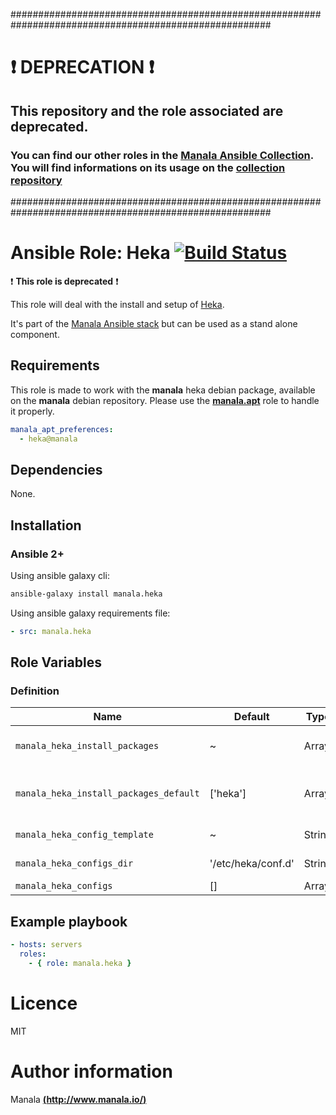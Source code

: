 #######################################################################################################

# :exclamation: DEPRECATION :exclamation:

## This repository and the role associated are deprecated.

### You can find our other roles in the [Manala Ansible Collection](https://galaxy.ansible.com/manala/roles). You will find informations on its usage on the [collection repository](https://github.com/manala/ansible-roles)

#######################################################################################################

# Ansible Role: Heka [![Build Status](https://travis-ci.org/manala/ansible-role-heka.svg?branch=master)](https://travis-ci.org/manala/ansible-role-heka)

:exclamation: **This role is deprecated** :exclamation:

This role will deal with the install and setup of [Heka](https://github.com/mozilla-services/heka).

It's part of the [Manala Ansible stack](http://www.manala.io) but can be used as a stand alone component.

## Requirements

This role is made to work with the __manala__ heka debian package, available on the __manala__ debian repository. Please use the [**manala.apt**](https://galaxy.ansible.com/manala/apt/) role to handle it properly.

```yaml
manala_apt_preferences:
  - heka@manala
```

## Dependencies

None.

## Installation

### Ansible 2+

Using ansible galaxy cli:

```bash
ansible-galaxy install manala.heka
```

Using ansible galaxy requirements file:

```yaml
- src: manala.heka
```

## Role Variables

### Definition

| Name                                   | Default            | Type   | Description                            |
| -------------------------------------- | ------------------ | ------ | -------------------------------------- |
| `manala_heka_install_packages`         | ~                  | Array  | Dependency packages to install         |
| `manala_heka_install_packages_default` | ['heka']           | Array  | Default dependency packages to install |
| `manala_heka_config_template`          | ~                  | String | Configuration template path            |
| `manala_heka_configs_dir`              | '/etc/heka/conf.d' | String | Configurations directory path          |
| `manala_heka_configs`                  | []                 | Array  | Configurations                         |

## Example playbook

```yaml
- hosts: servers
  roles:
    - { role: manala.heka }
```

# Licence

MIT

# Author information

Manala [**(http://www.manala.io/)**](http://www.manala.io)
